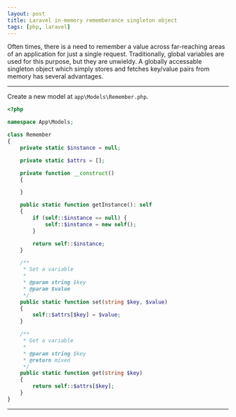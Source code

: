 ```yaml
---
layout: post
title: Laravel in-memory rememberance singleton object
tags: [php, laravel]
---
```


Often times, there is a need to remember a value across far-reaching areas of an application for just a single request.
Traditionally, global variables are used for this purpose, but they are unwieldy.
A globally accessable singleton object which simply stores and fetches key/value pairs from memory has several advantages.

---

Create a new model at `app\Models\Remember.php`.

```php
<?php

namespace App\Models;

class Remember
{
    private static $instance = null;

    private static $attrs = [];

    private function __construct()
    {

    }

    public static function getInstance(): self
    {
        if (self::$instance == null) {
            self::$instance = new self();
        }

        return self::$instance;
    }

    /**
     * Set a variable
     *
     * @param string $key
     * @param $value
     */
    public static function set(string $key, $value)
    {
        self::$attrs[$key] = $value;
    }

    /**
     * Get a variable
     *
     * @param string $key
     * @return mixed
     */
    public static function get(string $key)
    {
        return self::$attrs[$key];
    }
}
```

--- 

